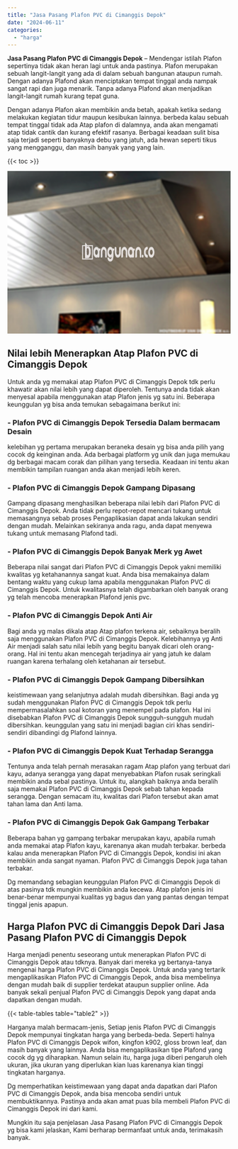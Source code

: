 ```yaml
---
title: "Jasa Pasang Plafon PVC di Cimanggis Depok"
date: "2024-06-11"
categories: 
  - "harga"
---
```


**Jasa Pasang Plafon PVC di Cimanggis Depok** – Mendengar istilah Plafon sepertinya tidak akan heran lagi untuk anda pastinya. Plafon merupakan sebuah langit-langit yang ada di dalam sebuah bangunan ataupun rumah. Dengan adanya Plafond akan menciptakan tempat tinggal anda nampak sangat rapi dan juga menarik. Tanpa adanya Plafond akan menjadikan langit-langit rumah kurang tepat guna.

Dengan adanya Plafon akan membikin anda betah, apakah ketika sedang melakukan kegiatan tidur maupun kesibukan lainnya. berbeda kalau sebuah tempat tinggal tidak ada Atap plafon di dalamnya, anda akan mengamati atap tidak cantik dan kurang efektif rasanya. Berbagai keadaan sulit bisa saja terjadi seperti banyaknya debu yang jatuh, ada hewan seperti tikus yang mengganggu, dan masih banyak yang yang lain.

{{< toc >}}

![Jasa Pasang Plafon PVC di Cimanggis Depok](/images/flafond-pvc-murah23.png)

## Nilai lebih Menerapkan Atap Plafon PVC di Cimanggis Depok

Untuk anda yg memakai atap Plafon PVC di Cimanggis Depok tdk perlu khawatir akan nilai lebih yang dapat diperoleh. Tentunya anda tidak akan menyesal apabila menggunakan atap Plafon jenis yg satu ini. Beberapa keunggulan yg bisa anda temukan sebagaimana berikut ini:

### \- Plafon PVC di Cimanggis Depok Tersedia Dalam bermacam Desain

kelebihan yg pertama merupakan beraneka desain yg bisa anda pilih yang cocok dg keinginan anda. Ada berbagai platform yg unik dan juga memukau dg berbagai macam corak dan pilihan yang tersedia. Keadaan ini tentu akan membikin tampilan ruangan anda akan menjadi lebih keren.

### \- Plafon PVC di Cimanggis Depok Gampang Dipasang

Gampang dipasang menghasilkan beberapa nilai lebih dari Plafon PVC di Cimanggis Depok. Anda tidak perlu repot-repot mencari tukang untuk memasangnya sebab proses Pengaplikasian dapat anda lakukan sendiri dengan mudah. Melainkan sekiranya anda ragu, anda dapat menyewa tukang untuk memasang Plafond tadi.

### \- Plafon PVC di Cimanggis Depok Banyak Merk yg Awet

Beberapa nilai sangat dari Plafon PVC di Cimanggis Depok yakni memiliki kwalitas yg ketahanannya sangat kuat. Anda bisa memakainya dalam bentang waktu yang cukup lama apabila menggunakan Plafon PVC di Cimanggis Depok. Untuk kwalitasnya telah digambarkan oleh banyak orang yg telah mencoba menerapkan Plafond jenis pvc.

### \- Plafon PVC di Cimanggis Depok Anti Air

Bagi anda yg malas dikala atap Atap plafon terkena air, sebaiknya beralih saja menggunakan Plafon PVC di Cimanggis Depok. Kelebihannya yg Anti Air menjadi salah satu nilai lebih yang begitu banyak dicari oleh orang-orang. Hal ini tentu akan mencegah terjadinya air yang jatuh ke dalam ruangan karena terhalang oleh ketahanan air tersebut.

### \- Plafon PVC di Cimanggis Depok Gampang Dibersihkan

keistimewaan yang selanjutnya adalah mudah dibersihkan. Bagi anda yg sudah menggunakan Plafon PVC di Cimanggis Depok tdk perlu mempermasalahkan soal kotoran yang menempel pada plafon. Hal ini disebabkan Plafon PVC di Cimanggis Depok sungguh-sungguh mudah dibersihkan. keunggulan yang satu ini menjadi bagian ciri khas sendiri-sendiri dibandingi dg Plafond lainnya.

### \- Plafon PVC di Cimanggis Depok Kuat Terhadap Serangga

Tentunya anda telah pernah merasakan ragam Atap plafon yang terbuat dari kayu, adanya serangga yang dapat menyebabkan Plafon rusak seringkali membikin anda sebal pastinya. Untuk itu, alangkah baiknya anda beralih saja memakai Plafon PVC di Cimanggis Depok sebab tahan kepada serangga. Dengan semacam itu, kwalitas dari Plafon tersebut akan amat tahan lama dan Anti lama.

### \- Plafon PVC di Cimanggis Depok Gak Gampang Terbakar

Beberapa bahan yg gampang terbakar merupakan kayu, apabila rumah anda memakai atap Plafon kayu, karenanya akan mudah terbakar. berbeda kalau anda menerapkan Plafon PVC di Cimanggis Depok, kondisi ini akan membikin anda sangat nyaman. Plafon PVC di Cimanggis Depok juga tahan terbakar.

Dg memandang sebagian keunggulan Plafon PVC di Cimanggis Depok di atas pasinya tdk mungkin membikin anda kecewa. Atap plafon jenis ini benar-benar mempunyai kualitas yg bagus dan yang pantas dengan tempat tinggal jenis apapun.

## Harga Plafon PVC di Cimanggis Depok Dari Jasa Pasang Plafon PVC di Cimanggis Depok

Harga menjadi penentu seseorang untuk menerapkan Plafon PVC di Cimanggis Depok atau tdknya. Banyak dari mereka yg bertanya-tanya mengenai harga Plafon PVC di Cimanggis Depok. Untuk anda yang tertarik mengaplikasikan Plafon PVC di Cimanggis Depok, anda bisa membelinya dengan mudah baik di supplier terdekat ataupun supplier online. Ada banyak sekali penjual Plafon PVC di Cimanggis Depok yang dapat anda dapatkan dengan mudah.

{{< table-tables table="table2" >}}

Harganya malah bermacam-jenis, Setiap jenis Plafon PVC di Cimanggis Depok mempunyai tingkatan harga yang berbeda-beda. Seperti halnya Plafon PVC di Cimanggis Depok wifon, kingfon k902, gloss brown leaf, dan masih banyak yang lainnya. Anda bisa mengaplikasikan tipe Plafond yang cocok dg yg diharapkan. Namun selain itu, harga juga diberi pengaruh oleh ukuran, jika ukuran yang diperlukan kian luas karenanya kian tinggi tingkatan harganya.

Dg memperhatikan keistimewaan yang dapat anda dapatkan dari Plafon PVC di Cimanggis Depok, anda bisa mencoba sendiri untuk membuktikannya. Pastinya anda akan amat puas bila membeli Plafon PVC di Cimanggis Depok ini dari kami.

Mungkin itu saja penjelasan Jasa Pasang Plafon PVC di Cimanggis Depok yg bisa kami jelaskan, Kami berharap bermanfaat untuk anda, terimakasih banyak.
